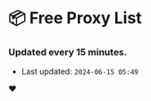 # :package: Free Proxy List
### Updated every 15 minutes.

- Last updated: `2024-06-15 05:49`

:heart:
